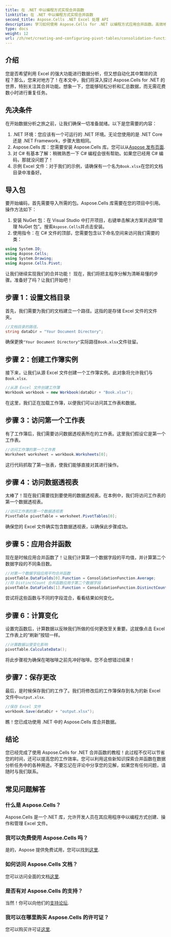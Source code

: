 ```yaml
---
title: 在 .NET 中以编程方式实现合并函数
linktitle: 在 .NET 中以编程方式实现合并函数
second_title: Aspose.Cells .NET Excel 处理 API
description: 学习如何使用 Aspose.Cells for .NET 以编程方式应用合并函数。高效地自动执行数据分析任务。
type: docs
weight: 12
url: /zh/net/creating-and-configuring-pivot-tables/consolidation-functions/
---
```

## 介绍
您是否希望利用 Excel 的强大功能进行数据分析，但又想自动化其中繁琐的流程？那么，您来对地方了！在本文中，我们将深入探讨 Aspose.Cells for .NET 的世界，特别关注其合并功能。想象一下，您能够轻松分析和汇总数据，而无需花费数小时进行重复任务。
## 先决条件
在开始数据分析之旅之前，让我们确保一切准备就绪。以下是您需要的内容：
1. .NET 环境：您应该有一个可运行的 .NET 环境。无论您使用的是 .NET Core 还是 .NET Framework，步骤大致相同。
2.  Aspose.Cells 库：您需要安装 Aspose.Cells 库。您可以从[Aspose 发布页面](https://releases.aspose.com/cells/net/).
3. 对 C# 有基本了解：稍微熟悉一下 C# 编程会很有帮助。如果您已经用 C# 编码，那就没问题了！
4. 示例 Excel 文件：对于我们的示例，请确保有一个名为`Book.xlsx`在您的文档目录中准备好。
## 导入包
要开始编码，首先需要导入所需的包。Aspose.Cells 库需要在您的项目中引用。操作方法如下：
1. 安装 NuGet 包：在 Visual Studio 中打开项目，右键单击解决方案并选择“管理 NuGet 包”。搜索`Aspose.Cells`并点击安装。
2. 使用指令：在 C# 文件的顶部，您需要包含以下命名空间来访问我们需要的类：
```csharp
using System.IO;
using Aspose.Cells;
using System.Drawing;
using Aspose.Cells.Pivot;
```
让我们继续实现我们的合并功能！
现在，我们将把主程序分解为清晰易懂的步骤。准备好了吗？让我们开始吧！
## 步骤 1：设置文档目录
首先，我们需要为我们的文档建立一个路径。这指的是存储 Excel 文件的文件夹。
```csharp
//文档目录的路径。
string dataDir = "Your Document Directory";
```
确保更换`"Your Document Directory"`实际路径`Book.xlsx`文件驻留。
## 步骤 2：创建工作簿实例
接下来，让我们从源 Excel 文件创建一个工作簿实例。此对象将允许我们与`Book.xlsx`.
```csharp
//从源 Excel 文件创建工作簿
Workbook workbook = new Workbook(dataDir + "Book.xlsx");
```
在这里，我们正在加载工作簿，以便我们可以访问其工作表和数据。
## 步骤 3：访问第一个工作表
有了工作簿后，我们需要访问数据透视表所在的工作表。这里我们假设它是第一个工作表。
```csharp
//访问工作簿的第一个工作表
Worksheet worksheet = workbook.Worksheets[0];
```
这行代码抓取了第一张表，使我们能够直接对其进行操作。
## 步骤 4：访问数据透视表
太棒了！现在我们需要找到要使用的数据透视表。在本例中，我们将访问工作表的第一个数据透视表。
```csharp
//访问工作表的第一个数据透视表
PivotTable pivotTable = worksheet.PivotTables[0];
```
确保您的 Excel 文件确实包含数据透视表，以确保此步骤成功。
## 步骤 5：应用合并函数
现在是时候应用合并函数了！让我们计算第一个数据字段的平均值，并计算第二个数据字段的不同条目数。
```csharp
//对第一个数据字段应用平均合并函数
pivotTable.DataFields[0].Function = ConsolidationFunction.Average;
//将 DistinctCount 合并函数应用于第二个数据字段
pivotTable.DataFields[1].Function = ConsolidationFunction.DistinctCount;
```
尝试将这些函数与不同的字段混合，看看结果如何变化。
## 步骤 6：计算变化
设置完函数后，计算数据以反映我们所做的任何更改至关重要。这就像点击 Excel 工作表上的“刷新”按钮一样。
```csharp
//计算数据以使变化影响
pivotTable.CalculateData();
```
将此步骤视为确保在喝咖啡之前先冲好咖啡。您不会想错过结果！
## 步骤7：保存更改
最后，是时候保存我们的工作了。我们将修改后的工作簿保存到名为的新 Excel 文件中`output.xlsx`.
```csharp
//保存 Excel 文件
workbook.Save(dataDir + "output.xlsx");
```
瞧！您已成功使用 .NET 中的 Aspose.Cells 库合并数据。
## 结论
您已经完成了使用 Aspose.Cells for .NET 合并函数的教程！此过程不仅可以节省您的时间，还可以提高您的工作效率。您可以利用这些新知识探索合并函数在数据分析任务中的各种用途。不要忘记在评论中分享您的见解，如果您有任何问题，请随时与我们联系。
## 常见问题解答
### 什么是 Aspose.Cells？
Aspose.Cells 是一个.NET 库，允许开发人员在其应用程序中以编程方式创建、操作和管理 Excel 文件。
### 我可以免费使用 Aspose.Cells 吗？
是的，Aspose 提供免费试用，您可以找到[这里](https://releases.aspose.com).
### 如何访问 Aspose.Cells 文档？
您可以访问全面的文档[这里](https://reference.aspose.com/cells/net/).
### 是否有对 Aspose.Cells 的支持？
当然！你可以向他们的[支持论坛](https://forum.aspose.com/c/cells/9).
### 我可以在哪里购买 Aspose.Cells 的许可证？
您可以购买许可证[这里](https://purchase.aspose.com/buy).